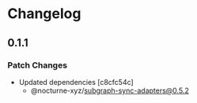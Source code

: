 # Changelog

## 0.1.1

### Patch Changes

- Updated dependencies [c8cfc54c]
  - @nocturne-xyz/subgraph-sync-adapters@0.5.2
